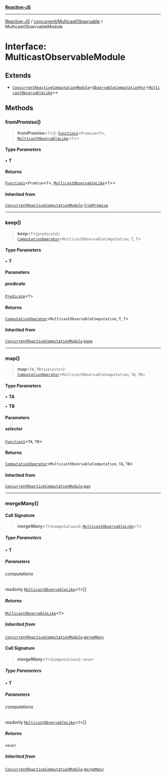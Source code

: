 [**Reactive-JS**](../../../README.md)

***

[Reactive-JS](../../../README.md) / [concurrent/MulticastObservable](../README.md) / MulticastObservableModule

# Interface: MulticastObservableModule

## Extends

- [`ConcurrentReactiveComputationModule`](../../../computations/interfaces/ConcurrentReactiveComputationModule.md)\<[`ObservableComputationFor`](../../Observable/type-aliases/ObservableComputationFor.md)\<[`MulticastObservableLike`](../../interfaces/MulticastObservableLike.md)\>\>

## Methods

### fromPromise()

> **fromPromise**\<`T`\>(): [`Function1`](../../../functions/type-aliases/Function1.md)\<`Promise`\<`T`\>, [`MulticastObservableLike`](../../interfaces/MulticastObservableLike.md)\<`T`\>\>

#### Type Parameters

• **T**

#### Returns

[`Function1`](../../../functions/type-aliases/Function1.md)\<`Promise`\<`T`\>, [`MulticastObservableLike`](../../interfaces/MulticastObservableLike.md)\<`T`\>\>

#### Inherited from

[`ConcurrentReactiveComputationModule`](../../../computations/interfaces/ConcurrentReactiveComputationModule.md).[`fromPromise`](../../../computations/interfaces/ConcurrentReactiveComputationModule.md#frompromise)

***

### keep()

> **keep**\<`T`\>(`predicate`): [`ComputationOperator`](../../../computations/type-aliases/ComputationOperator.md)\<`MulticastObservableComputation`, `T`, `T`\>

#### Type Parameters

• **T**

#### Parameters

##### predicate

[`Predicate`](../../../functions/type-aliases/Predicate.md)\<`T`\>

#### Returns

[`ComputationOperator`](../../../computations/type-aliases/ComputationOperator.md)\<`MulticastObservableComputation`, `T`, `T`\>

#### Inherited from

[`ConcurrentReactiveComputationModule`](../../../computations/interfaces/ConcurrentReactiveComputationModule.md).[`keep`](../../../computations/interfaces/ConcurrentReactiveComputationModule.md#keep)

***

### map()

> **map**\<`TA`, `TB`\>(`selector`): [`ComputationOperator`](../../../computations/type-aliases/ComputationOperator.md)\<`MulticastObservableComputation`, `TA`, `TB`\>

#### Type Parameters

• **TA**

• **TB**

#### Parameters

##### selector

[`Function1`](../../../functions/type-aliases/Function1.md)\<`TA`, `TB`\>

#### Returns

[`ComputationOperator`](../../../computations/type-aliases/ComputationOperator.md)\<`MulticastObservableComputation`, `TA`, `TB`\>

#### Inherited from

[`ConcurrentReactiveComputationModule`](../../../computations/interfaces/ConcurrentReactiveComputationModule.md).[`map`](../../../computations/interfaces/ConcurrentReactiveComputationModule.md#map)

***

### mergeMany()

#### Call Signature

> **mergeMany**\<`T`\>(`computations`): [`MulticastObservableLike`](../../interfaces/MulticastObservableLike.md)\<`T`\>

##### Type Parameters

• **T**

##### Parameters

###### computations

readonly [`MulticastObservableLike`](../../interfaces/MulticastObservableLike.md)\<`T`\>[]

##### Returns

[`MulticastObservableLike`](../../interfaces/MulticastObservableLike.md)\<`T`\>

##### Inherited from

[`ConcurrentReactiveComputationModule`](../../../computations/interfaces/ConcurrentReactiveComputationModule.md).[`mergeMany`](../../../computations/interfaces/ConcurrentReactiveComputationModule.md#mergemany)

#### Call Signature

> **mergeMany**\<`T`\>(`computations`): `never`

##### Type Parameters

• **T**

##### Parameters

###### computations

readonly [`MulticastObservableLike`](../../interfaces/MulticastObservableLike.md)\<`T`\>[]

##### Returns

`never`

##### Inherited from

[`ConcurrentReactiveComputationModule`](../../../computations/interfaces/ConcurrentReactiveComputationModule.md).[`mergeMany`](../../../computations/interfaces/ConcurrentReactiveComputationModule.md#mergemany)
